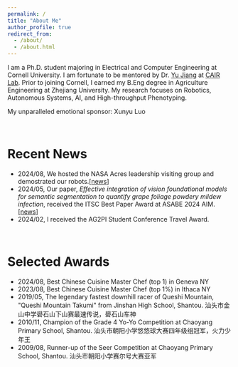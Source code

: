 ```yaml
---
permalink: /
title: "About Me"
author_profile: true
redirect_from: 
  - /about/
  - /about.html
---
```


I am a Ph.D. student majoring in Electrical and Computer Engineering at Cornell University. I am fortunate to be mentored by Dr. [Yu Jiang](https://cals.cornell.edu/yu-jiang) at [CAIR Lab](https://cair.cals.cornell.edu/). Prior to joining Cornell, I earned my B.Eng degree in Agriculture Engineering at Zhejiang University. My research focuses on Robotics, Autonomous Systems, AI, and High-throughput Phenotyping.

My unparalleled emotional sponsor: Xunyu Luo

<br/>

# Recent News
- 2024/08, We hosted the NASA Acres leadership visiting group and demostrated our robots.[[news](https://news.cornell.edu/stories/2024/08/space-farm-readying-nasa-satellites-help-growers)]
- 2024/05, Our paper, *Effective integration of vision foundational models for semantic segmentation to quantify grape foliage powdery mildew infection*, received the ITSC Best Paper Award at ASABE 2024 AIM. [[news](https://www.asabe.org/Awards-Competitions/Paper-Awards/ITSC-Paper-Awards)]
- 2024/02, I received the AG2PI Student Conference Travel Award.

<br/>

# Selected Awards
- 2024/08, Best Chinese Cuisine Master Chef (top 1) in Geneva NY
- 2023/08, Best Chinese Cuisine Master Chef (top 1%) in Ithaca NY
- 2019/05, The legendary fastest downhill racer of Queshi Mountain, "Queshi Mountain Takumi" from Jinshan High School, Shantou. 汕头市金山中学礐石山下山赛最速传说，礐石山车神
- 2010/11, Champion of the Grade 4 Yo-Yo Competition at Chaoyang Primary School, Shantou. 汕头市朝阳小学悠悠球大赛四年级组冠军，火力少年王
- 2009/08, Runner-up of the Seer Competition at Chaoyang Primary School, Shantou. 汕头市朝阳小学赛尔号大赛亚军